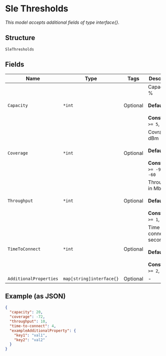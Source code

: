 
# Sle Thresholds

*This model accepts additional fields of type interface{}.*

## Structure

`SleThresholds`

## Fields

| Name | Type | Tags | Description |
|  --- | --- | --- | --- |
| `Capacity` | `*int` | Optional | Capacity, in %<br><br>**Default**: `20`<br><br>**Constraints**: `>= 5`, `<= 50` |
| `Coverage` | `*int` | Optional | Covrage, in dBm<br><br>**Default**: `-72`<br><br>**Constraints**: `>= -90`, `<= -60` |
| `Throughput` | `*int` | Optional | Throughput, in Mbps<br><br>**Default**: `10`<br><br>**Constraints**: `>= 1`, `<= 100` |
| `TimeToConnect` | `*int` | Optional | Time to connect, in seconds<br><br>**Default**: `4`<br><br>**Constraints**: `>= 2`, `<= 10` |
| `AdditionalProperties` | `map[string]interface{}` | Optional | - |

## Example (as JSON)

```json
{
  "capacity": 20,
  "coverage": -72,
  "throughput": 10,
  "time-to-connect": 4,
  "exampleAdditionalProperty": {
    "key1": "val1",
    "key2": "val2"
  }
}
```

